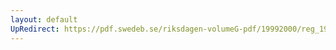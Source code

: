 ```yaml
---
layout: default
UpRedirect: https://pdf.swedeb.se/riksdagen-volumeG-pdf/19992000/reg_19992000/reg_19992000_0430.pdf
---
```

